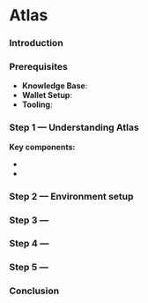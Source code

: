 # Atlas

### Introduction



### Prerequisites

* **Knowledge Base**:&#x20;
* **Wallet Setup**:&#x20;
* **Tooling**:&#x20;

### Step 1 — Understanding Atlas



**Key components:**

*
*

### Step 2 — Environment setup

### Step 3 —&#x20;

### Step 4 —&#x20;

### Step 5 —&#x20;

### Conclusion

&#x20;
